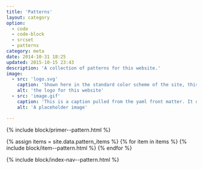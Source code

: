 ```yaml
---
title: 'Patterns'
layout: category
option:
  - code
  - code-block
  - srcset
  - patterns
category: meta
date: 2014-10-31 18:25
updated: 2015-10-15 23:43
description: 'A collection of patterns for this website.'
image:
  - src: 'logo.svg'
    caption: 'Shown here in the standard color scheme of the site, this logo appears in different contexts on different pages.'
    alt: 'the logo for this website'
  - src: 'image.gif'
    caption: 'This is a caption pulled from the yaml front matter. It describes the image in the same `figure` element. By&nbsp;<cite>Oliver&nbsp;Pattison</cite>.'
    alt: 'A placeholder image'

---
```


{% include block/primer--pattern.html %}

{% assign items = site.data.pattern_items %}
{% for item in items %}
{% include block/item--pattern.html %}
{% endfor %}

{% include block/index-nav--pattern.html %}

